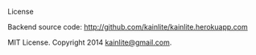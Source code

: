 License

Backend source code: http://github.com/kainlite/kainlite.herokuapp.com


MIT License. Copyright 2014 kainlite@gmail.com.
